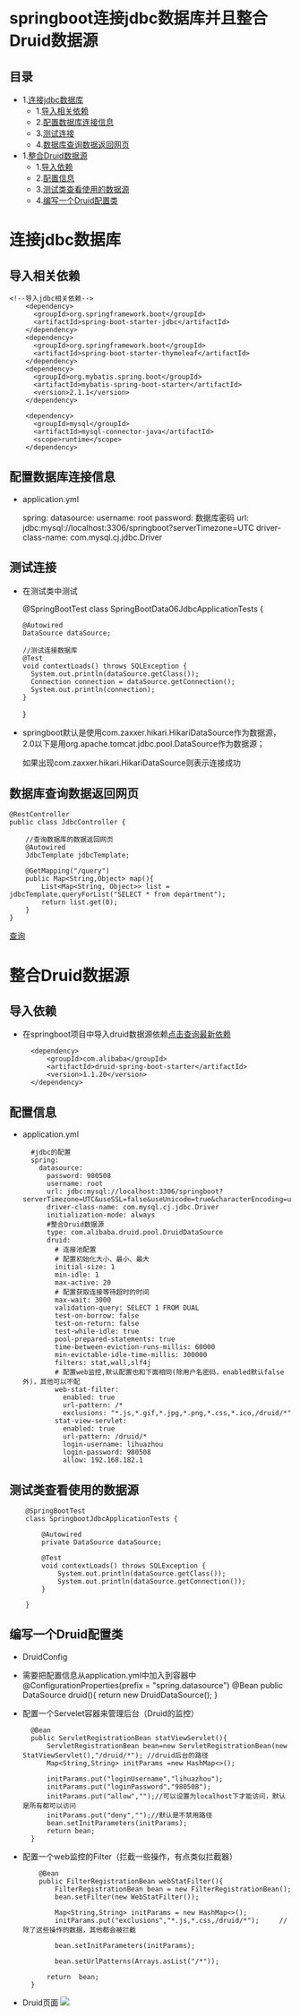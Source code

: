 # springboot连接jdbc数据库并且整合Druid数据源

## 目录
* 1.[连接jdbc数据库](#连接jdbc数据库)
    - 1.[导入相关依赖](#导入相关依赖)
    - 2.[配置数据库连接信息](#配置数据库连接信息)
    - 3.[测试连接](#测试连接)
    - 4.[数据库查询数据返回网页](#数据库查询数据返回网页)
* 1.[整合Druid数据源](#整合Druid数据源)
    - 1.[导入依赖](#导入依赖)
    - 2.[配置信息](#配置信息)
    - 3.[测试类查看使用的数据源](#测试类查看使用的数据源)
    - 4.[编写一个Druid配置类](#编写一个Druid配置类)



# 连接jdbc数据库

## 导入相关依赖

    <!--导入jdbc相关依赖-->
        <dependency>
          <groupId>org.springframework.boot</groupId>
          <artifactId>spring-boot-starter-jdbc</artifactId>
        </dependency>
        <dependency>
          <groupId>org.springframework.boot</groupId>
          <artifactId>spring-boot-starter-thymeleaf</artifactId>
        </dependency>
        <dependency>
          <groupId>org.mybatis.spring.boot</groupId>
          <artifactId>mybatis-spring-boot-starter</artifactId>
          <version>2.1.1</version>
        </dependency>

        <dependency>
          <groupId>mysql</groupId>
          <artifactId>mysql-connector-java</artifactId>
          <scope>runtime</scope>
        </dependency>
        
        
## 配置数据库连接信息  

* application.yml

    spring:
      datasource:
        username: root
        password: 数据库密码
        url: jdbc:mysql://localhost:3306/springboot?serverTimezone=UTC
        driver-class-name: com.mysql.cj.jdbc.Driver
        
        
## 测试连接

* 在测试类中测试

    @SpringBootTest
    class SpringBootData06JdbcApplicationTests {

      @Autowired
      DataSource dataSource;

      //测试连接数据库
      @Test
      void contextLoads() throws SQLException {
        System.out.println(dataSource.getClass());
        Connection connection = dataSource.getConnection();
        System.out.println(connection);
      }
    }
    
* springboot默认是使用com.zaxxer.hikari.HikariDataSource作为数据源，
2.0以下是用org.apache.tomcat.jdbc.pool.DataSource作为数据源；

    如果出现com.zaxxer.hikari.HikariDataSource则表示连接成功
    
    
## 数据库查询数据返回网页

    @RestController
    public class JdbcController {

        //查询数据库的数据返回网页
        @Autowired
        JdbcTemplate jdbcTemplate;

        @GetMapping("/query")
        public Map<String,Object> map(){
            List<Map<String, Object>> list = jdbcTemplate.queryForList("SELECT * from department");
            return list.get(0);
        }
    }

[查询](http://localhost:8080/query)  


#  整合Druid数据源

## 导入依赖

* 在springboot项目中导入druid数据源依赖[点击查询最新依赖](https://mvnrepository.com/artifact/com.alibaba/druid-spring-boot-starter)

        <dependency>
            <groupId>com.alibaba</groupId>
            <artifactId>druid-spring-boot-starter</artifactId>
            <version>1.1.20</version>
        </dependency>
        

## 配置信息

* application.yml

        #jdbc的配置
        spring:
          datasource:
            password: 980508
            username: root
            url: jdbc:mysql://localhost:3306/springboot?serverTimezone=UTC&useSSL=false&useUnicode=true&characterEncoding=utf8
            driver-class-name: com.mysql.cj.jdbc.Driver
            initialization-mode: always
            #整合Druid数据源
            type: com.alibaba.druid.pool.DruidDataSource
            druid:
              # 连接池配置
              # 配置初始化大小、最小、最大
              initial-size: 1
              min-idle: 1
              max-active: 20
              # 配置获取连接等待超时的时间
              max-wait: 3000
              validation-query: SELECT 1 FROM DUAL
              test-on-borrow: false
              test-on-return: false
              test-while-idle: true
              pool-prepared-statements: true
              time-between-eviction-runs-millis: 60000
              min-evictable-idle-time-millis: 300000
              filters: stat,wall,slf4j
              # 配置web监控,默认配置也和下面相同(除用户名密码，enabled默认false外)，其他可以不配
              web-stat-filter:
                enabled: true
                url-pattern: /*
                exclusions: "*.js,*.gif,*.jpg,*.png,*.css,*.ico,/druid/*"
              stat-view-servlet:
                enabled: true
                url-pattern: /druid/*
                login-username: lihuazhou
                login-password: 980508
                allow: 192.168.182.1


## 测试类查看使用的数据源

        @SpringBootTest
        class SpringbootJdbcApplicationTests {

            @Autowired
            private DataSource dataSource;

            @Test
            void contextLoads() throws SQLException {
                System.out.println(dataSource.getClass());
                System.out.println(dataSource.getConnection());
            }

        }
        
## 编写一个Druid配置类   

* DruidConfig

* 需要把配置信息从application.yml中加入到容器中
        @ConfigurationProperties(prefix = "spring.datasource")
                @Bean
                public DataSource druid(){
                    return  new DruidDataSource();
                }
               
* 配置一个Servelet容器来管理后台（Druid的监控）
        
        @Bean
        public ServletRegistrationBean statViewServlet(){
            ServletRegistrationBean bean=new ServletRegistrationBean(new StatViewServlet(),"/druid/*"); //druid后台的路径
            Map<String,String> initParams =new HashMap<>();

            initParams.put("loginUsername","lihuazhou");
            initParams.put("loginPassword","980508");
            initParams.put("allow","");//可以设置为localhost下才能访问，默认是所有都可以访问
            initParams.put("deny","");//默认是不禁用路径
            bean.setInitParameters(initParams);
            return bean;
        }
        
* 配置一个web监控的Filter（拦截一些操作，有点类似拦截器）
        
          @Bean
          public FilterRegistrationBean webStatFilter(){
              FilterRegistrationBean bean = new FilterRegistrationBean();
              bean.setFilter(new WebStatFilter());

              Map<String,String> initParams = new HashMap<>();
              initParams.put("exclusions","*.js,*.css,/druid/*");     //除了这些操作的数据，其他都会被拦截

              bean.setInitParameters(initParams);

              bean.setUrlPatterns(Arrays.asList("/*"));

            return  bean;
        }
        
* Druid页面
![](https://github.com/lhzjoker/images/raw/master/img-store/QQ图片20191229203148.png)  
